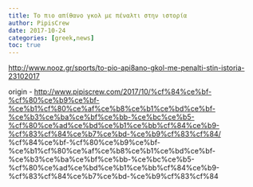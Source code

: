 ```yaml
---
title: Το πιο απίθανο γκολ με πέναλτι στην ιστορία
author: PipisCrew
date: 2017-10-24
categories: [greek,news]
toc: true
---
```


http://www.nooz.gr/sports/to-pio-api8ano-gkol-me-penalti-stin-istoria-23102017

origin - http://www.pipiscrew.com/2017/10/%cf%84%ce%bf-%cf%80%ce%b9%ce%bf-%ce%b1%cf%80%ce%af%ce%b8%ce%b1%ce%bd%ce%bf-%ce%b3%ce%ba%ce%bf%ce%bb-%ce%bc%ce%b5-%cf%80%ce%ad%ce%bd%ce%b1%ce%bb%cf%84%ce%b9-%cf%83%cf%84%ce%b7%ce%bd-%ce%b9%cf%83%cf%84/ %cf%84%ce%bf-%cf%80%ce%b9%ce%bf-%ce%b1%cf%80%ce%af%ce%b8%ce%b1%ce%bd%ce%bf-%ce%b3%ce%ba%ce%bf%ce%bb-%ce%bc%ce%b5-%cf%80%ce%ad%ce%bd%ce%b1%ce%bb%cf%84%ce%b9-%cf%83%cf%84%ce%b7%ce%bd-%ce%b9%cf%83%cf%84
